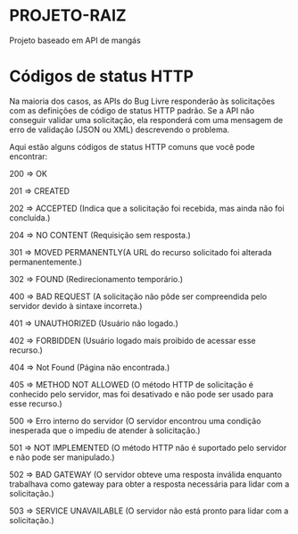 # PROJETO-RAIZ
 
Projeto baseado em API de mangás

# Códigos de status HTTP

Na maioria dos casos, as APIs do Bug Livre responderão às solicitações com as definições de código de status HTTP padrão. Se a API não conseguir validar uma solicitação, ela responderá com uma mensagem de erro de validação (JSON ou XML) descrevendo o problema.

Aqui estão alguns códigos de status HTTP comuns que você pode encontrar:


200 => OK

201 => CREATED

202 => ACCEPTED (Indica que a solicitação foi recebida, mas ainda não foi concluída.)

204 => NO CONTENT (Requisição sem resposta.)

301 => MOVED PERMANENTLY(A URL do recurso solicitado foi alterada permanentemente.)

302 => FOUND (Redirecionamento temporário.)


400 => BAD REQUEST (A solicitação não pôde ser compreendida pelo servidor devido à sintaxe incorreta.)

401 => UNAUTHORIZED (Usuário não logado.)

402 => FORBIDDEN (Usuário logado mais proibido de acessar esse recurso.)

404 => Not Found (Página não encontrada.)

405 => METHOD NOT ALLOWED (O método HTTP de solicitação é conhecido pelo servidor, mas foi desativado e não pode ser usado para esse recurso.)


500 => Erro interno do servidor (O servidor encontrou uma condição inesperada que o impediu de atender à solicitação.)

501 => NOT IMPLEMENTED (O método HTTP não é suportado pelo servidor e não pode ser manipulado.)

502 => BAD GATEWAY (O servidor obteve uma resposta inválida enquanto trabalhava como gateway para obter a resposta necessária para lidar com a solicitação.)

503 => SERVICE UNAVAILABLE (O servidor não está pronto para lidar com a solicitação.)